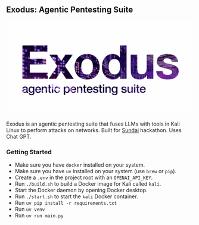 ## Exodus: Agentic Pentesting Suite

![image.png](./logo.png)

Exodus is an agentic pentesting suite that fuses LLMs with tools in Kali Linux to perform attacks on networks. Built for [Sundai](https://sundai.club) hackathon. Uses Chat GPT.

### Getting Started

- Make sure you have `docker` installed on your system.
- Make sure you have `uv` installed on your system (use `brew` or `pip`).
- Create a `.env` in the project root with an `OPENAI_API_KEY`.
- Run `./build.sh` to build a Docker image for Kali called `kali`.
- Start the Docker daemon by opening Docker desktop.
- Run `./start.sh` to start the `kali` Docker container.
- Run `uv pip install -r requirements.txt`
- Run `uv venv`
- Run `uv run main.py`